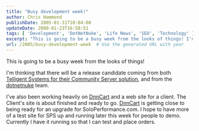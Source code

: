 ```yaml
---
title: "Busy development week!"
author: Chris Hammond
publishDate: 2005-01-31T10:04:00
updateDate: 2008-01-23T16:50:51
tags: [ 'Development', 'DotNetNuke', 'Life News', 'SEO', 'Technology' ]
excerpt: "This is going to be a busy week from the looks of things! I'm thinking that there will be a release candidate coming from both Telligent Systems for their Community Server solution, and from the dotnetnuke team. I've also been working heavily on DnnCart and a web site for a client. The Client's site is about finished and ready to go. DnnCart is getting close to being ready for an upgrade for SoloPerformance.com. I hope to have more of a test site for SPS up and running later this week for people to demo. Currently I have it running so that I can test and place..."
url: /2005/busy-development-week  # Use the generated URL with year
---
```

<P>This is going to be a busy week from the looks of things!</P> <P>I'm thinking that there will be a release candidate coming from both <A href="https://scottwater.com/blog/archive/2005/01/27/rumors_of_my_demise_have_been_greatly_exaggerated">Telligent Systems for their Community Server solution</A>, and from the <a title="DotNetNuke.com" href="https://www.dotnetnuke.com/" target="_blank">dotnetnuke</a> team.</P> <P>I've also been working heavily on <a title="DnnCart.com" href="https://www.dnncart.com/" target="_blank">DnnCart</a> and a web site for a client. The Client's site is about finished and ready to go. <a title="DnnCart.com" href="https://www.dnncart.com/" target="_blank">DnnCart</a> is getting close to being ready for an upgrade for SoloPerformance.com. I hope to have more of a test site for SPS up and running later this week for people to demo. Currently I have it running so that I can test and place orders.</P>
